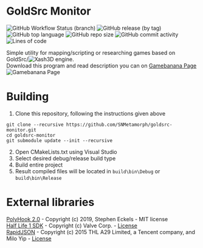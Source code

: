 # GoldSrc Monitor
![GitHub Workflow Status (branch)](https://img.shields.io/github/workflow/status/SNMetamorph/goldsrc-monitor/nightly-builds/master)
![GitHub release (by tag)](https://img.shields.io/github/downloads/SNMetamorph/goldsrc-monitor/total)
![GitHub top language](https://img.shields.io/github/languages/top/SNMetamorph/goldsrc-monitor)
![GitHub repo size](https://img.shields.io/github/repo-size/SNMetamorph/goldsrc-monitor)
![GitHub commit activity](https://img.shields.io/github/commit-activity/m/SNMetamorph/goldsrc-monitor)
![Lines of code](https://img.shields.io/tokei/lines/github/SNMetamorph/goldsrc-monitor)

Simple utility for mapping/scripting or researching games based on GoldSrc/![Xash3D](https://github.com/FWGS/xash3d-fwgs) engine.<br>
Download this program and read description you can on [Gamebanana Page](https://gamebanana.com/gamefiles/8977)
<br>
![Gamebanana Page](https://gamebanana.com/mods/embeddables/39429?variant=large)

# Building
1) Clone this repository, following the instructions given above
```
git clone --recursive https://github.com/SNMetamorph/goldsrc-monitor.git
cd goldsrc-monitor
git submodule update --init --recursive
```
2) Open CMakeLists.txt using Visual Studio
3) Select desired debug/release build type
4) Build entire project
5) Result compiled files will be located in `build\bin\Debug` or `build\bin\Release`

# External libraries
[PolyHook 2.0](https://github.com/stevemk14ebr/PolyHook_2_0) - Copyright (c) 2019, Stephen Eckels - MIT license<br>
[Half Life 1 SDK](https://github.com/ValveSoftware/halflife) - Copyright (c) Valve Corp. - [License](https://github.com/ValveSoftware/halflife/blob/master/LICENSE)<br>
[RapidJSON](https://github.com/Tencent/rapidjson) - Copyright (c) 2015 THL A29 Limited, a Tencent company, and Milo Yip - [License](https://github.com/Tencent/rapidjson/blob/master/license.txt)
